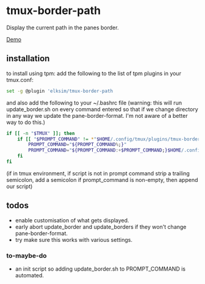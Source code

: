 # tmux-border-path

Display the current path in the panes border.

[Demo](https://github.com/user-attachments/assets/4a098e10-8f7b-47ae-aeef-325b77cee7d7)

## installation

to install using tpm: add the following to the list of tpm plugins in your tmux.conf:

```bash
set -g @plugin 'elksim/tmux-border-path
```

and also add the following to your ~/.bashrc file (warning: this will run update_border.sh on every command entered so that if we change directory in any way we update the pane-border-format. I'm not aware of a better way to do this.)

```bash
if [[ -n "$TMUX" ]]; then
    if [[ "$PROMPT_COMMAND" != *"$HOME/.config/tmux/plugins/tmux-border-path/scripts/update_border.sh"* ]]; then
        PROMPT_COMMAND="${PROMPT_COMMAND%;}"
        PROMPT_COMMAND="${PROMPT_COMMAND:+$PROMPT_COMMAND;}$HOME/.config/tmux/plugins/tmux-border-path/scripts/update_border.sh"
    fi
fi
```

(if in tmux environment, if script is not in prompt command strip a trailing semicolon, add a semicolon if prompt_command is non-empty, then append our script)

## todos

- enable customisation of what gets displayed.
- early abort update_border and update_borders if they won't change pane-border-format.
- try make sure this works with various settings.

### to-maybe-do

- an init script so adding update_border.sh to PROMPT_COMMAND is automated.

